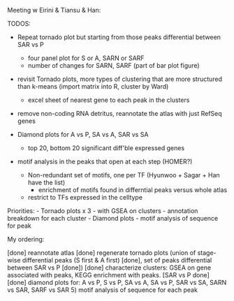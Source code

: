 Meeting w Eirini & Tiansu & Han:


TODOS:

- Repeat tornado plot but starting from those peaks differential between SAR vs P
	- four panel plot for S or A, SARN or SARF
	- number of changes for SARN, SARF (part of bar plot figure)

- revisit Tornado plots, more types of clustering that are more structured than k-means (import matrix into R, cluster by Ward)
	- excel sheet of nearest gene to each peak in the clusters

- remove non-coding RNA detritus, reannotate the atlas with just RefSeq genes

- Diamond plots for A vs P, SA vs A, SAR vs SA
	- top 20, bottom 20 significant diff'ble expressed genes 

- motif analysis in the peaks that open at each step (HOMER?)
	- Non-redundant set of motifs, one per TF (Hyunwoo + Sagar + Han have the list)
		- enrichment of motifs found in differntial peaks versus whole atlas
	- restrict to TFs expressed in the celltype
	


Priorities:
	- Tornado plots x 3
		- with GSEA on clusters
		- annotation breakdown for each cluster
	- Diamond plots
	- motif analysis of sequence for peak


My ordering:

[done] reannotate atlas 
[done] regenerate tornado plots (union of stage-wise differential peaks (S first & A first) [done], set of peaks differential between SAR vs P [done])
[done] characterize clusters: GSEA on gene associated with peaks, KEGG enrichment with peaks. [SAR vs P done]
[done] diamond plots for: A vs P, S vs P, SA vs A, SA vs P, SAR vs SA, SARN vs SAR, SARF vs SAR
5) motif analysis of sequence for each peak